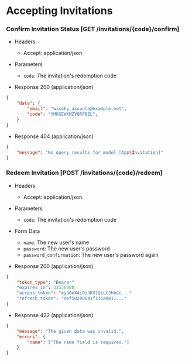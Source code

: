 # Accepting Invitations

### Confirm Invitation Status [GET /invitations/{code}/confirm]

+ Headers

    + Accept: application/json

+ Parameters

    + `code`: The invitation's redemption code

+ Response 200 (application/json)

```json
{
    "data": {
        "email": "wisoky.assunta@example.net",
        "code": "YMKGEWXMZVQRPBZL",
    }
}
```

+ Response 404 (application/json)

```json
{
    "message": "No query results for model [App\Invitation]"
}
```

### Redeem Invitation [POST /invitations/{code}/redeem]

+ Headers

    + Accept: application/json

+ Parameters

    + `code`: The invitation's redemption code

+ Form Data

    + `name`: The new user's name
    + `password`: The new user's password
    + `password_confirmation`: The new user's password again

+ Response 200 (application/json)

```json
{
    "token_type": "Bearer"
    "expires_in": 31536000
    "access_token": "eyJ0eXAiOiJKV1QiLCJhbGc..."
    "refresh_token": "def50200641f136a0811..."
}
```

+ Response 422 (application/json)

```json
{
    "message": "The given data was invalid.",
    "errors": {
        "name": ["The name field is required."]
    }
}
```
